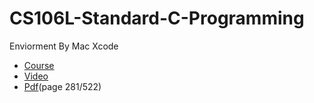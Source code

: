 # CS106L-Standard-C-Programming

Enviorment By Mac Xcode

* [Course](http://web.stanford.edu/class/cs106l/)
* [Video](https://www.youtube.com/channel/UCSqr6y-eaQT_qZJVUm_4QxQ/playlists)
* [Pdf](http://web.stanford.edu/class/cs106l/full_course_reader.pdf)(page 281/522)
